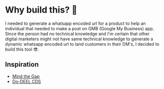 # Why build this? 🤔

I needed to generate a whatsapp encoded url for a product to help an individual that needed to make a post on GMB (Google My Business) app. Since the person had no technical knowledge and I'm certain that other digital marketers might not have same technical knowledge to generate a dynamic whatsapp encoded url to land customers in their DM's, I decided to build this tool 😎.

## Inspiration

- [Mind the Gap](https://mindthegap.ng/)
- [Do-DEEL CDS](https://dodeelcds.com.ng/)
